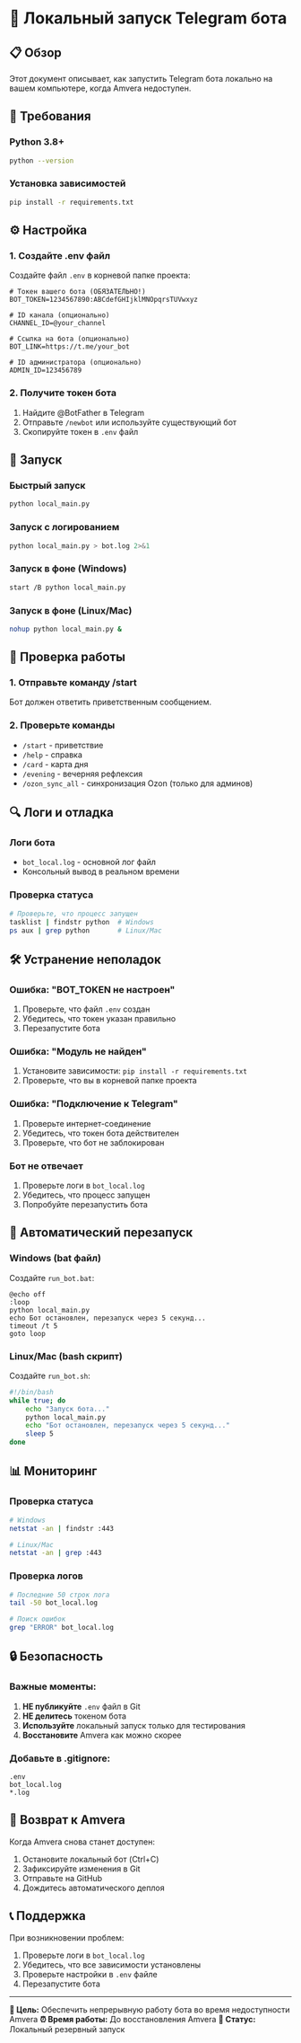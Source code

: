 # 🚀 Локальный запуск Telegram бота

## 📋 **Обзор**
Этот документ описывает, как запустить Telegram бота локально на вашем компьютере, когда Amvera недоступен.

## 🔧 **Требования**

### **Python 3.8+**
```bash
python --version
```

### **Установка зависимостей**
```bash
pip install -r requirements.txt
```

## ⚙️ **Настройка**

### **1. Создайте .env файл**
Создайте файл `.env` в корневой папке проекта:

```env
# Токен вашего бота (ОБЯЗАТЕЛЬНО!)
BOT_TOKEN=1234567890:ABCdefGHIjklMNOpqrsTUVwxyz

# ID канала (опционально)
CHANNEL_ID=@your_channel

# Ссылка на бота (опционально)
BOT_LINK=https://t.me/your_bot

# ID администратора (опционально)
ADMIN_ID=123456789
```

### **2. Получите токен бота**
1. Найдите @BotFather в Telegram
2. Отправьте `/newbot` или используйте существующий бот
3. Скопируйте токен в `.env` файл

## 🚀 **Запуск**

### **Быстрый запуск**
```bash
python local_main.py
```

### **Запуск с логированием**
```bash
python local_main.py > bot.log 2>&1
```

### **Запуск в фоне (Windows)**
```bash
start /B python local_main.py
```

### **Запуск в фоне (Linux/Mac)**
```bash
nohup python local_main.py &
```

## 📱 **Проверка работы**

### **1. Отправьте команду /start**
Бот должен ответить приветственным сообщением.

### **2. Проверьте команды**
- `/start` - приветствие
- `/help` - справка
- `/card` - карта дня
- `/evening` - вечерняя рефлексия
- `/ozon_sync_all` - синхронизация Ozon (только для админов)

## 🔍 **Логи и отладка**

### **Логи бота**
- `bot_local.log` - основной лог файл
- Консольный вывод в реальном времени

### **Проверка статуса**
```bash
# Проверьте, что процесс запущен
tasklist | findstr python  # Windows
ps aux | grep python       # Linux/Mac
```

## 🛠️ **Устранение неполадок**

### **Ошибка: "BOT_TOKEN не настроен"**
1. Проверьте, что файл `.env` создан
2. Убедитесь, что токен указан правильно
3. Перезапустите бота

### **Ошибка: "Модуль не найден"**
1. Установите зависимости: `pip install -r requirements.txt`
2. Проверьте, что вы в корневой папке проекта

### **Ошибка: "Подключение к Telegram"**
1. Проверьте интернет-соединение
2. Убедитесь, что токен бота действителен
3. Проверьте, что бот не заблокирован

### **Бот не отвечает**
1. Проверьте логи в `bot_local.log`
2. Убедитесь, что процесс запущен
3. Попробуйте перезапустить бота

## 🔄 **Автоматический перезапуск**

### **Windows (bat файл)**
Создайте `run_bot.bat`:
```batch
@echo off
:loop
python local_main.py
echo Бот остановлен, перезапуск через 5 секунд...
timeout /t 5
goto loop
```

### **Linux/Mac (bash скрипт)**
Создайте `run_bot.sh`:
```bash
#!/bin/bash
while true; do
    echo "Запуск бота..."
    python local_main.py
    echo "Бот остановлен, перезапуск через 5 секунд..."
    sleep 5
done
```

## 📊 **Мониторинг**

### **Проверка статуса**
```bash
# Windows
netstat -an | findstr :443

# Linux/Mac
netstat -an | grep :443
```

### **Проверка логов**
```bash
# Последние 50 строк лога
tail -50 bot_local.log

# Поиск ошибок
grep "ERROR" bot_local.log
```

## 🔒 **Безопасность**

### **Важные моменты:**
1. **НЕ публикуйте** `.env` файл в Git
2. **НЕ делитесь** токеном бота
3. **Используйте** локальный запуск только для тестирования
4. **Восстановите** Amvera как можно скорее

### **Добавьте в .gitignore:**
```
.env
bot_local.log
*.log
```

## 🚀 **Возврат к Amvera**

Когда Amvera снова станет доступен:

1. Остановите локальный бот (Ctrl+C)
2. Зафиксируйте изменения в Git
3. Отправьте на GitHub
4. Дождитесь автоматического деплоя

## 📞 **Поддержка**

При возникновении проблем:
1. Проверьте логи в `bot_local.log`
2. Убедитесь, что все зависимости установлены
3. Проверьте настройки в `.env` файле
4. Перезапустите бота

---

**🎯 Цель:** Обеспечить непрерывную работу бота во время недоступности Amvera
**⏰ Время работы:** До восстановления Amvera
**🔧 Статус:** Локальный резервный запуск
